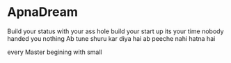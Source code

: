# ApnaDream
Build your status with your ass hole
build your start up 
its your time 
nobody handed you nothing
Ab tune shuru kar diya hai ab peeche nahi hatna hai 

every Master begining with small
